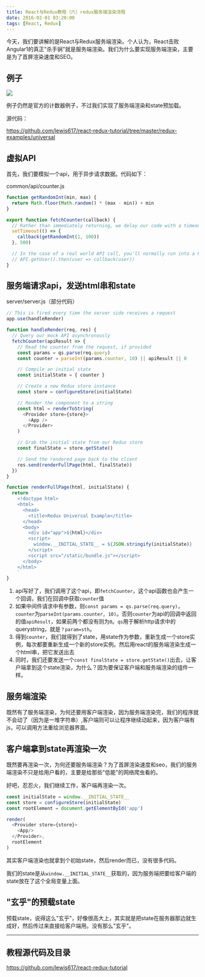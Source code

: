 ```yaml
---
title: React与Redux教程（六）redux服务端渲染流程
date: 2016-02-01 03:20:00
tags: [React, Redux]
---
```


今天，我们要讲解的是React与Redux服务端渲染。个人认为，React击败Angular1的真正"杀手锏"就是服务端渲染。我们为什么要实现服务端渲染，主要是为了首屏渲染速度和SEO。

<!--more-->

## 例子

![](https://ws4.sinaimg.cn/large/83900b4egw1f9xs2gkuhsg20cy01vmzy.gif)

例子仍然是官方的计数器例子，不过我们实现了服务端渲染和state预加载。

源代码：

https://github.com/lewis617/react-redux-tutorial/tree/master/redux-examples/universal

## 虚拟API

首先，我们要模拟一个api，用于异步请求数据。代码如下：

common/api/counter.js

```js
function getRandomInt(min, max) {
  return Math.floor(Math.random() * (max - min)) + min
}

export function fetchCounter(callback) {
  // Rather than immediately returning, we delay our code with a timeout to simulate asynchronous behavior
  setTimeout(() => {
    callback(getRandomInt(1, 100))
  }, 500)

  // In the case of a real world API call, you'll normally run into a Promise like this:
  // API.getUser().then(user => callback(user))
}
```

## 服务端请求api，发送html串和state

server/server.js（部分代码）

```js
// This is fired every time the server side receives a request
app.use(handleRender)

function handleRender(req, res) {
  // Query our mock API asynchronously
  fetchCounter(apiResult => {
    // Read the counter from the request, if provided
    const params = qs.parse(req.query)
    const counter = parseInt(params.counter, 10) || apiResult || 0

    // Compile an initial state
    const initialState = { counter }

    // Create a new Redux store instance
    const store = configureStore(initialState)

    // Render the component to a string
    const html = renderToString(
      <Provider store={store}>
        <App />
      </Provider>
    )

    // Grab the initial state from our Redux store
    const finalState = store.getState()

    // Send the rendered page back to the client
    res.send(renderFullPage(html, finalState))
  })
}

function renderFullPage(html, initialState) {
  return `
    <!doctype html>
    <html>
      <head>
        <title>Redux Universal Example</title>
      </head>
      <body>
        <div id="app">${html}</div>
        <script>
          window.__INITIAL_STATE__ = ${JSON.stringify(initialState)}
        </script>
        <script src="/static/bundle.js"></script>
      </body>
    </html>
    `
}
```
  1. api写好了，我们调用了这个api，即`fetchCounter`，这个api函数也会产生一个回调，我们在回调中获取`counter`值
  2. 如果中间件请求中有参数，则`const params = qs.parse(req.query)`，`counter`为`parseInt(params.counter, 10)`。否则`counter`为api的回调中返回的值`apiResult`，如果前两个都没有则为`0`。`qs`用于解析http请求中的querystring，就是`？param=sth`。
  3. 得到`counter`，我们就得到了state，用state作为参数，重新生成一个store实例，每次都要重新生成一个新的store实例。然后用react的服务端渲染生成一个html串，把它发送出去
  4. 同时，我们还要发送一个`const finalState = store.getState()`出去，让客户端拿到这个state渲染，为什么？因为要保证客户端和服务端渲染的组件一样。

## 服务端渲染

既然有了服务端渲染，为何还要用客户端渲染，因为服务端渲染完，我们的程序就不会动了（因为是一堆字符串）,客户端则可以让程序继续动起来，因为客户端有js，可以调用方法重绘浏览器界面。

## 客户端拿到state再渲染一次

既然要再渲染一次，为何还要服务端渲染？为了首屏渲染速度和seo，我们的服务端渲染不只是给用户看的，主要是给那些"低能"的网络爬虫看的。

好吧，忍忍火，我们继续工作，客户端再渲染一次。

```js
const initialState = window.__INITIAL_STATE__
const store = configureStore(initialState)
const rootElement = document.getElementById('app')

render(
  <Provider store={store}>
    <App/>
  </Provider>,
  rootElement
)
```
其实客户端渲染也就拿到个初始state，然后render而已，没有很多代码。

我们的state是从`window.__INITIAL_STATE__`获取的，因为服务端把要给客户端的state放在了这个全局变量上面。

## "玄乎"的预载state

预载state，说得这么"玄乎"，好像很高大上，其实就是把state在服务器那边就生成好，然后传过来直接给客户端用。没有那么"玄乎"。

* * *

## 教程源代码及目录

https://github.com/lewis617/react-redux-tutorial



